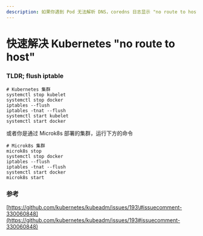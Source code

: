 ```yaml
---
description: 如果你遇到 Pod 无法解析 DNS，coredns 日志显示 "no route to host"，尝试 flush iptables 看能否解决问题。
---
```


# 快速解决  Kubernetes "no route to host"

### TLDR; flush iptable

```text
# Kubernetes 集群
systemctl stop kubelet
systemctl stop docker
iptables --flush
iptables -tnat --flush
systemctl start kubelet
systemctl start docker
```

或者你是通过 Microk8s 部署的集群，运行下方的命令

```text
# Microk8s 集群
microk8s stop
systemctl stop docker
iptables --flush
iptables -tnat --flush
systemctl start docker
microk8s start
```

### 参考

[https://github.com/kubernetes/kubeadm/issues/193\#issuecomment-330060848](https://github.com/kubernetes/kubeadm/issues/193#issuecomment-330060848)

